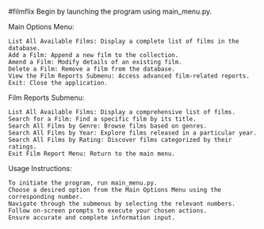 #filmflix
Begin by launching the program using main_menu.py.

Main Options Menu:

    List All Available Films: Display a complete list of films in the database.
    Add a Film: Append a new film to the collection.
    Amend a Film: Modify details of an existing film.
    Delete a Film: Remove a film from the database.
    View the Film Reports Submenu: Access advanced film-related reports.
    Exit: Close the application.

Film Reports Submenu:

    List All Available Films: Display a comprehensive list of films.
    Search for a Film: Find a specific film by its title.
    Search All Films by Genre: Browse films based on genres.
    Search All Films by Year: Explore films released in a particular year.
    Search All Films by Rating: Discover films categorized by their ratings.
    Exit Film Report Menu: Return to the main menu.

Usage Instructions:

    To initiate the program, run main_menu.py.
    Choose a desired option from the Main Options Menu using the corresponding number.
    Navigate through the submenus by selecting the relevant numbers.
    Follow on-screen prompts to execute your chosen actions.
    Ensure accurate and complete information input.


